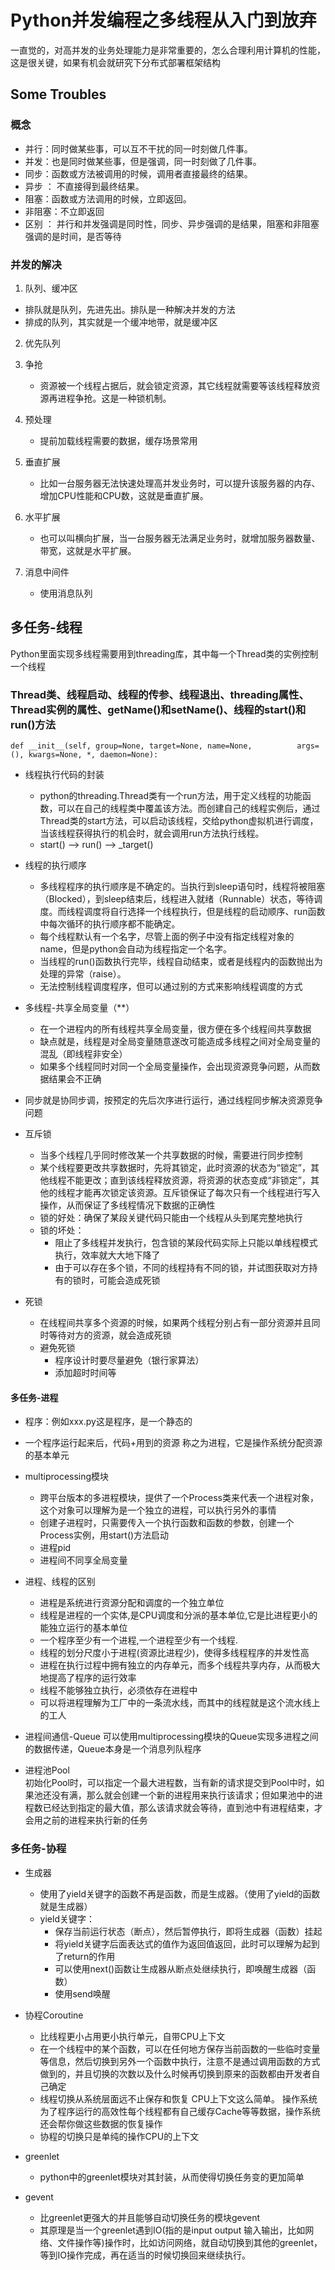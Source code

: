 # Python并发编程之多线程从入门到放弃 
一直觉的，对高并发的业务处理能力是非常重要的，怎么合理利用计算机的性能，这是很关键，如果有机会就研究下分布式部署框架结构 


## Some Troubles 

### 概念
- 并行：同时做某些事，可以互不干扰的同一时刻做几件事。 
- 并发：也是同时做某些事，但是强调，同一时刻做了几件事。
- 同步：函数或方法被调用的时候，调用者直接最终的结果。 
- 异步 ： 不直接得到最终结果。
- 阻塞：函数或方法调用的时候，立即返回。
- 非阻塞：不立即返回 
- 区别 ： 并行和并发强调是同时性，同步、异步强调的是结果，阻塞和非阻塞强调的是时间，是否等待

### 并发的解决 
1.  队列、缓冲区 
   - 排队就是队列，先进先出。排队是一种解决并发的方法
   - 排成的队列，其实就是一个缓冲地带，就是缓冲区 

2. 优先队列 

3. 争抢 
   - 资源被一个线程占据后，就会锁定资源，其它线程就需要等该线程释放资源再进程争抢。这是一种锁机制。 

4. 预处理 
   - 提前加载线程需要的数据，缓存场景常用 

5. 垂直扩展 
    - 比如一台服务器无法快速处理高并发业务时，可以提升该服务器的内存、增加CPU性能和CPU数，这就是垂直扩展。 

6. 水平扩展 
    -  也可以叫横向扩展，当一台服务器无法满足业务时，就增加服务器数量、带宽，这就是水平扩展。 

7. 消息中间件
   - 使用消息队列 




## 多任务-线程 

Python里面实现多线程需要用到threading库，其中每一个Thread类的实例控制一个线程 

### Thread类、线程启动、线程的传参、线程退出、threading属性、Thread实例的属性、getName()和setName()、线程的start()和run()方法
`def __init__(self, group=None, target=None, name=None,          args=(), kwargs=None, *, daemon=None):`

- 线程执行代码的封装  
   - python的threading.Thread类有一个run方法，用于定义线程的功能函数，可以在自己的线程类中覆盖该方法。而创建自己的线程实例后，通过Thread类的start方法，可以启动该线程，交给python虚拟机进行调度，当该线程获得执行的机会时，就会调用run方法执行线程。
   - start() --> run() --> _target() 

-  线程的执行顺序 
   - 多线程程序的执行顺序是不确定的。当执行到sleep语句时，线程将被阻塞（Blocked），到sleep结束后，线程进入就绪（Runnable）状态，等待调度。而线程调度将自行选择一个线程执行，但是线程的启动顺序、run函数中每次循环的执行顺序都不能确定。
   - 每个线程默认有一个名字，尽管上面的例子中没有指定线程对象的name，但是python会自动为线程指定一个名字。
   - 当线程的run()函数执行完毕，线程自动结束，或者是线程内的函数抛出为处理的异常（raise）。
   - 无法控制线程调度程序，但可以通过别的方式来影响线程调度的方式 

-  多线程-共享全局变量（**）
   - 在一个进程内的所有线程共享全局变量，很方便在多个线程间共享数据   
   - 缺点就是，线程是对全局变量随意遂改可能造成多线程之间对全局变量的混乱（即线程非安全） 
   - 如果多个线程同时对同一个全局变量操作，会出现资源竞争问题，从而数据结果会不正确  

- 同步就是协同步调，按预定的先后次序进行运行，通过线程同步解决资源竞争问题 
-  互斥锁 
   -  当多个线程几乎同时修改某一个共享数据的时候，需要进行同步控制 
   - 某个线程要更改共享数据时，先将其锁定，此时资源的状态为“锁定”，其他线程不能更改；直到该线程释放资源，将资源的状态变成“非锁定”，其他的线程才能再次锁定该资源。互斥锁保证了每次只有一个线程进行写入操作，从而保证了多线程情况下数据的正确性 
   - 锁的好处：确保了某段关键代码只能由一个线程从头到尾完整地执行 
   -  锁的坏处：
      - 阻止了多线程并发执行，包含锁的某段代码实际上只能以单线程模式执行，效率就大大地下降了
      - 由于可以存在多个锁，不同的线程持有不同的锁，并试图获取对方持有的锁时，可能会造成死锁 

- 死锁 
   - 在线程间共享多个资源的时候，如果两个线程分别占有一部分资源并且同时等待对方的资源，就会造成死锁  
   - 避免死锁
     - 程序设计时要尽量避免（银行家算法）
     -  添加超时时间等


#### 多任务-进程 
- 程序：例如xxx.py这是程序，是一个静态的 
- 一个程序运行起来后，代码+用到的资源 称之为进程，它是操作系统分配资源的基本单元 
- multiprocessing模块
   - 跨平台版本的多进程模块，提供了一个Process类来代表一个进程对象，这个对象可以理解为是一个独立的进程，可以执行另外的事情  
   - 创建子进程时，只需要传入一个执行函数和函数的参数，创建一个Process实例，用start()方法启动 
   - 进程pid 
   -  进程间不同享全局变量 

- 进程、线程的区别 
  - 进程是系统进行资源分配和调度的一个独立单位 
  - 线程是进程的一个实体,是CPU调度和分派的基本单位,它是比进程更小的能独立运行的基本单位 
  - 一个程序至少有一个进程,一个进程至少有一个线程. 
  - 线程的划分尺度小于进程(资源比进程少)，使得多线程程序的并发性高 
  - 进程在执行过程中拥有独立的内存单元，而多个线程共享内存，从而极大地提高了程序的运行效率 
  - 线程不能够独立执行，必须依存在进程中 
  - 可以将进程理解为工厂中的一条流水线，而其中的线程就是这个流水线上的工人  

- 进程间通信-Queue 
可以使用multiprocessing模块的Queue实现多进程之间的数据传递，Queue本身是一个消息列队程序  

- 进程池Pool  
初始化Pool时，可以指定一个最大进程数，当有新的请求提交到Pool中时，如果池还没有满，那么就会创建一个新的进程用来执行该请求；但如果池中的进程数已经达到指定的最大值，那么该请求就会等待，直到池中有进程结束，才会用之前的进程来执行新的任务  


### 多任务-协程  

- 生成器 
  - 使用了yield关键字的函数不再是函数，而是生成器。（使用了yield的函数就是生成器）
  - yield关键字：
     - 保存当前运行状态（断点），然后暂停执行，即将生成器（函数）挂起
      - 将yield关键字后面表达式的值作为返回值返回，此时可以理解为起到了return的作用
      - 可以使用next()函数让生成器从断点处继续执行，即唤醒生成器（函数） 
     - 使用send唤醒  

- 协程Coroutine
  - 比线程更小占用更小执行单元，自带CPU上下文
  - 在一个线程中的某个函数，可以在任何地方保存当前函数的一些临时变量等信息，然后切换到另外一个函数中执行，注意不是通过调用函数的方式做到的，并且切换的次数以及什么时候再切换到原来的函数都由开发者自己确定
  - 线程切换从系统层面远不止保存和恢复 CPU上下文这么简单。 操作系统为了程序运行的高效性每个线程都有自己缓存Cache等等数据，操作系统还会帮你做这些数据的恢复操作 
  - 协程的切换只是单纯的操作CPU的上下文 

- greenlet
   - python中的greenlet模块对其封装，从而使得切换任务变的更加简单 

- gevent 
   - 比greenlet更强大的并且能够自动切换任务的模块gevent 
   - 其原理是当一个greenlet遇到IO(指的是input output 输入输出，比如网络、文件操作等)操作时，比如访问网络，就自动切换到其他的greenlet，等到IO操作完成，再在适当的时候切换回来继续执行。 